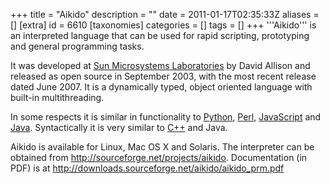 +++
title = "Aikido"
description = ""
date = 2011-01-17T02:35:33Z
aliases = []
[extra]
id = 6610
[taxonomies]
categories = []
tags = []
+++
'''Aikido''' is an interpreted language that can be used for rapid scripting, prototyping and general programming tasks.

It was developed at [Sun Microsystems Laboratories](https://rosettacode.org/wiki/Sun_Microsystems) by David Allison and released as open source in September 2003, with the most recent release dated June 2007. It is a dynamically typed, object oriented language with built-in multithreading.

In some respects it is similar in functionality to [Python](https://rosettacode.org/wiki/Python), [Perl](https://rosettacode.org/wiki/Perl), [JavaScript](https://rosettacode.org/wiki/JavaScript) and [Java](https://rosettacode.org/wiki/Java). Syntactically it is very similar to [C++](https://rosettacode.org/wiki/C++) and Java.

Aikido is available for Linux, Mac OS X and Solaris.  The interpreter can be obtained from http://sourceforge.net/projects/aikido.  Documentation (in PDF) is at http://downloads.sourceforge.net/aikido/aikido_prm.pdf
